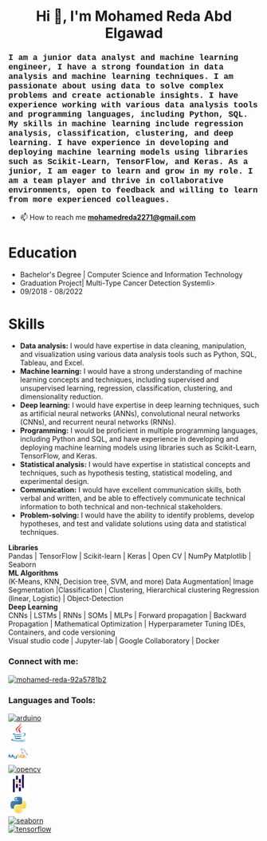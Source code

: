 <h1 align="center">Hi 👋, I'm Mohamed Reda Abd Elgawad</h1>
<h3 style="font-family:courier;">I am a junior data analyst and machine learning engineer, I have a strong foundation in data analysis and machine learning techniques. I am passionate about using data to solve complex problems and create actionable insights. I have experience working with various data analysis tools and programming languages, including Python, SQL. My skills in machine learning include regression analysis, classification, clustering, and deep learning. I have experience in developing and deploying machine learning models using libraries such as Scikit-Learn, TensorFlow, and Keras. As a junior, I am eager to learn and grow in my role. I am a team player and thrive in collaborative environments, open to feedback and willing to learn from more experienced colleagues.</h3>

- 📫 How to reach me **mohamedreda2271@gmail.com**


<h1>Education</h1>
<ul>
<li>Bachelor's Degree | Computer Science and Information Technology</li>
<li>Graduation Project| Multi-Type Cancer Detection Systemli>
<li>09/2018 - 08/2022</li>
</ul>

<h1>Skills</h1>
<ul>
<li><b>Data analysis:</b> I would have expertise in data cleaning, manipulation, and visualization using various data analysis tools such as Python, SQL, Tableau, and Excel.</li>

<li><b>Machine learning:</b> I would have a strong understanding of machine learning concepts and techniques, including supervised and unsupervised learning, regression, classification, clustering, and dimensionality reduction.</li>

<li><b>Deep learning:</b> I would have expertise in deep learning techniques, such as artificial neural networks (ANNs), convolutional neural networks (CNNs), and recurrent neural networks (RNNs).</li>

  <li><b>Programming:</b> I would be proficient in multiple programming languages, including Python and SQL, and have experience in developing and deploying machine learning models using libraries such as Scikit-Learn, TensorFlow, and Keras.</li>

  <li><b>Statistical analysis:</b> I would have expertise in statistical concepts and techniques, such as hypothesis testing, statistical modeling, and experimental design.</li>
<li><b>Communication:</b> I would have excellent communication skills, both verbal and written, and be able to effectively communicate technical information to both technical and non-technical stakeholders.</li>

  <li><b>Problem-solving:</b> I would have the ability to identify problems, develop hypotheses, and test and validate solutions using data and statistical techniques.</li>
</ul>
<b>Libraries</b> <br>
Pandas | TensorFlow | Scikit-learn | Keras | Open CV | NumPy
Matplotlib | Seaborn <br>
<b>ML Algorithms</b> <br>
(K-Means, KNN, Decision tree, SVM, and more) Data Augmentation| Image Segmentation |Classification | Clustering, Hierarchical clustering Regression (linear, Logistic) | Object-Detection <br>
<b>Deep Learning</b> <br>
CNNs | LSTMs | RNNs | SOMs | MLPs | Forward propagation | Backward Propagation | Mathematical Optimization | Hyperparameter Tuning
IDEs, Containers, and code versioning <br>
Visual studio code | Jupyter-lab | Google Collaboratory | Docker <br>

<h3 align="left">Connect with me:</h3>
<p align="left">
<a href="https://linkedin.com/in/mohamed-reda-92a5781b2" target="blank"><img align="center" src="https://raw.githubusercontent.com/rahuldkjain/github-profile-readme-generator/master/src/images/icons/Social/linked-in-alt.svg" alt="mohamed-reda-92a5781b2" height="30" width="40" /></a>
</p>

<h3 align="left">Languages and Tools:</h3>
<p align="left"> <a href="https://www.arduino.cc/" target="_blank" rel="noreferrer"> <img src="https://cdn.worldvectorlogo.com/logos/arduino-1.svg" alt="arduino" width="40" height="40"/> <br>
  </a> <a href="https://www.java.com" target="_blank" rel="noreferrer"> <img src="https://raw.githubusercontent.com/devicons/devicon/master/icons/java/java-original.svg" alt="java" width="40" height="40"/> </a> <br>
  <a href="https://www.mysql.com/" target="_blank" rel="noreferrer"> <img src="https://raw.githubusercontent.com/devicons/devicon/master/icons/mysql/mysql-original-wordmark.svg" alt="mysql" width="40" height="40"/> </a> <br>
  <a href="https://opencv.org/" target="_blank" rel="noreferrer"> <img src="https://www.vectorlogo.zone/logos/opencv/opencv-icon.svg" alt="opencv" width="40" height="40"/> </a> <br>
  <a href="https://pandas.pydata.org/" target="_blank" rel="noreferrer"> <img src="https://raw.githubusercontent.com/devicons/devicon/2ae2a900d2f041da66e950e4d48052658d850630/icons/pandas/pandas-original.svg" alt="pandas" width="40" height="40"/> </a><br>
  <a href="https://www.python.org" target="_blank" rel="noreferrer"> <img src="https://raw.githubusercontent.com/devicons/devicon/master/icons/python/python-original.svg" alt="python" width="40" height="40"/> </a> <br>
  <a href="https://seaborn.pydata.org/" target="_blank" rel="noreferrer"> <img src="https://seaborn.pydata.org/_images/logo-mark-lightbg.svg" alt="seaborn" width="40" height="40"/> </a> <br>
  <a href="https://www.tensorflow.org" target="_blank" rel="noreferrer"> <img src="https://www.vectorlogo.zone/logos/tensorflow/tensorflow-icon.svg" alt="tensorflow" width="40" height="40"/> </a> </p>
